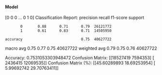 #### Model
[0 0 0 ... 0 1 0]
Classification Report:
              precision    recall  f1-score   support

           0       0.88      0.71      0.79  26121772
           1       0.61      0.83      0.71  14505950

    accuracy                           0.75  40627722
   macro avg       0.75      0.77      0.75  40627722
weighted avg       0.79      0.75      0.76  40627722

Accuracy: 0.7531053303948472
Confusion Matrix:
[[18527419  7594353]
 [ 2436415 12069535]]
Confusion Matrix (%):
[[45.60289893 18.69253954]
 [ 5.99692742 29.70763411]]
